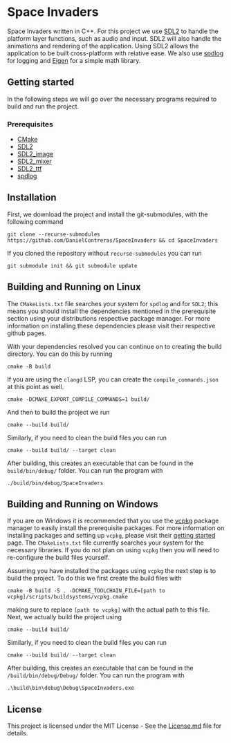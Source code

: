 # Space Invaders

Space Invaders written in C++. For this project we use [SDL2](https://www.libsdl.org/) to handle the platform layer functions, such as audio and input. SDL2 will also handle the animations and rendering of the application. Using SDL2 allows the application to be built cross-platform with relative ease. We also use [spdlog](https://github.com/gabime/spdlog) for logging and [Eigen](https://eigen.tuxfamily.org/index.php?title=Main_Page) for a simple math library. 

## Getting started

In the following steps we will go over the necessary programs required to build and run the project. 

### Prerequisites

- [CMake](https://cmake.org/download/)
- [SDL2](https://www.libsdl.org/index.php)
- [SDL2_image](https://github.com/libsdl-org/SDL_image)
- [SDL2_mixer](https://github.com/libsdl-org/SDL_mixer)
- [SDL2_ttf](https://github.com/libsdl-org/SDL_ttf)
- [spdlog](https://github.com/gabime/spdlog)

## Installation

First, we download the project and install the git-submodules, with the following command
```shell
git clone --recurse-submodules https://github.com/DanielContreras/SpaceInvaders && cd SpaceInvaders
```
If you cloned the repository without `recurse-submodules` you can run
```shell
git submodule init && git submodule update
```

## Building and Running on Linux

The `CMakeLists.txt` file searches your system for `spdlog` and for `SDL2`; this means you should install the dependencies mentioned in the prerequisite section using your distributions respective package manager. For more information on installing these dependencies please visit their respective github pages. 

With your dependencies resolved you can continue on to creating the build directory. You can do this by running 
```shell
cmake -B build
```
If you are using the `clangd` LSP, you can create the `compile_commands.json` at this point as well.
```shell
cmake -DCMAKE_EXPORT_COMPILE_COMMANDS=1 build/
```
And then to build the project we run
```shell
cmake --build build/
```
Similarly, if you need to clean the build files you can run
```shell
cmake --build build/ --target clean
```
After building, this creates an executable that can be found in the `build/bin/debug/` folder. You can run the program with

```shell
./build/bin/debug/SpaceInvaders
```

## Building and Running on Windows

If you are on Windows it is recommended that you use the [vcpkg](https://vcpkg.io/en/index.html) package manager to easily install the prerequisite packages. For more information on installing packages and setting up `vcpkg`, please visit their [getting started](https://vcpkg.io/en/getting-started.html) page. The `CMakeLists.txt` file currently searches your system for the necessary libraries. If you do not plan on using `vcpkg` then you will need to re-configure the build files yourself. 

Assuming you have installed the packages using `vcpkg` the next step is to build the project. To do this we first create the build files with
```shell
cmake -B build -S . -DCMAKE_TOOLCHAIN_FILE=[path to vcpkg]/scripts/buildsystems/vcpkg.cmake 
```
making sure to replace `[path to vcpkg]` with the actual path to this file. Next, we actually build the project using
```shell
cmake --build build/
```
Similarly, if you need to clean the build files you can run
```shell
cmake --build build/ --target clean
```
After building, this creates an executable that can be found in the `/build/bin/debug/Debug/` folder. You can run the program with
```shell
.\build\bin\debug\Debug\SpaceInvaders.exe 
```

## License
This project is licensed under the MIT License - See the [License.md](https://github.com/DanielContreras/SDL2-Game/blob/main/LICENSE) file for details.
